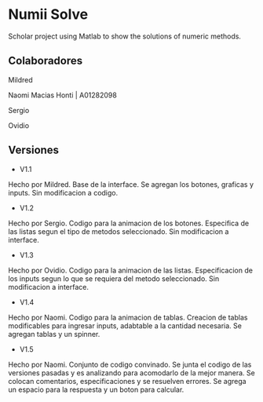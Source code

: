 # Numii Solve
Scholar project using Matlab to show the solutions of numeric methods.

## Colaboradores

Mildred

Naomi Macias Honti | A01282098

Sergio

Ovidio

## Versiones

- V1.1
 
 Hecho por Mildred. Base de la interface. Se agregan los botones, graficas y inputs. Sin modificacion a codigo.
 
- V1.2

 Hecho por Sergio. Codigo para la animacion de los botones. Especifica de las listas segun el tipo de metodos seleccionado. Sin modificacion a interface.
 
- V1.3

 Hecho por Ovidio. Codigo para la animacion de las listas. Especificacion de los inputs segun lo que se requiera del metodo seleccionado. Sin modificacion a interface.
 
- V1.4

 Hecho por Naomi. Codigo para la animacion de tablas. Creacion de tablas modificables para ingresar inputs, adabtable a la cantidad necesaria. Se agregan tablas y un spinner.
 
- V1.5

 Hecho por Naomi. Conjunto de codigo convinado. Se junta el codigo de las versiones pasadas y es analizando para acomodarlo de la mejor manera. Se colocan comentarios, especificaciones y se resuelven errores. Se agrega un espacio para la respuesta y un boton para calcular.
